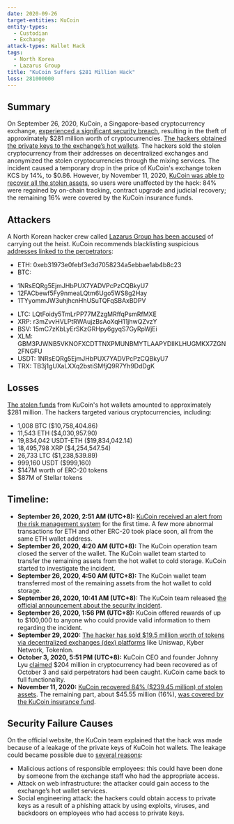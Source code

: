 ```yaml
---
date: 2020-09-26
target-entities: KuCoin
entity-types:
  - Custodian
  - Exchange
attack-types: Wallet Hack
tags:
  - North Korea
  - Lazarus Group
title: "KuCoin Suffers $281 Million Hack"
loss: 281000000
---
```


## Summary

On September 26, 2020, KuCoin, a Singapore-based cryptocurrency exchange, [experienced a significant security breach](https://www.kucoin.com/ru/news/en-kucoin-security-incident-update), resulting in the theft of approximately $281 million worth of cryptocurrencies. [The hackers obtained the private keys to the exchange’s hot wallets](https://www.coindesk.com/markets/2020/09/26/over-280m-drained-in-kucoin-crypto-exchange-hack/). The hackers sold the stolen cryptocurrency from their addresses on decentralized exchanges and anonymized the stolen cryptocurrencies through the mixing services. The incident caused a temporary drop in the price of KuCoin's exchange token KCS by 14%, to $0.86. However, by November 11, 2020, [KuCoin was able to recover all the stolen assets](https://cointelegraph.com/news/kucoin-ceo-says-insurance-covered-16-of-losses-from-285m-hack-in-2020), so users were unaffected by the hack: 84% were regained by on-chain tracking, contract upgrade and judicial recovery; the remaining 16% were covered by the KuCoin insurance funds.

## Attackers

A North Korean hacker crew called [Lazarus Group has been accused](https://www.forbes.com/sites/thomasbrewster/2021/02/09/north-korean-hackers-accused-of-biggest-cryptocurrency-theft-of-2020-their-heists-are-now-worth-175-billion/?sh=754242db5b0b) of carrying out the heist. KuCoin recommends blacklisting suspicious [addresses linked to the perpetrators](https://www.kucoin.com/ru/news/en-the-latest-updates-about-the-kucoin-security-incident):

- ETH: 0xeb31973e0febf3e3d7058234a5ebbae1ab4b8c23
- BTC:

* 1NRsEQRg5EjmJHbPUX7YADVPcPzCQBkyU7
* 12FACbewf5Fy9nmeaLQtm6Ugo5WS8g2Hay
* 1TYyommJW3uhjhcnHhUSuTQFqSBAxBDPV

- LTC: LQtFoidy5TmLrPP77MZzgMRffqPsmRfMXE
- XRP: r3mZvvHVLPtRWAujzBsAoXqH11jhwQZvzY
- BSV: 15mC7zKbLyErSKzGRHpy6gyqS7GyRpWjEi
- XLM: GBM3PJWNB5VKNOFXCDTTNXPMUNBMYTLAAPYDIIKLHUGMKX7ZGN2FNGFU
- USDT: 1NRsEQRg5EjmJHbPUX7YADVPcPzCQBkyU7
- TRX: TB3j1gUXaLXXq2bstiSMfjQ9R7Yh9DdDgK

## Losses

[The stolen funds](https://blog.chainalysis.com/reports/kucoin-hack-2020-defi-uniswap/) from KuCoin's hot wallets amounted to approximately $281 million. The hackers targeted various cryptocurrencies, including:

- 1,008 BTC ($10,758,404.86)
- 11,543 ETH ($4,030,957.90)
- 19,834,042 USDT-ETH ($19,834,042.14)
- 18,495,798 XRP ($4,254,547.54)
- 26,733 LTC ($1,238,539.89)
- 999,160 USDT ($999,160)
- $147M worth of ERC-20 tokens
- $87M of Stellar tokens

## Timeline:

- **September 26, 2020, 2:51 AM (UTC+8):** [KuCoin received an alert from the risk management system](https://www.kucoin.com/ru/news/en-kucoin-ceo-livestream-recap-latest-updates-about-security-incident) for the first time. A few more abnormal transactions for ETH and other ERC-20 took place soon, all from the same ETH wallet address.
- **September 26, 2020, 4:20 AM (UTC+8):** The KuCoin operation team closed the server of the wallet. The KuCoin wallet team started to transfer the remaining assets from the hot wallet to cold storage. KuCoin started to investigate the incident.
- **September 26, 2020, 4:50 AM (UTC+8):** The KuCoin wallet team transferred most of the remaining assets from the hot wallet to cold storage.
- **September 26, 2020, 10:41 AM (UTC+8):** The KuCoin team released [the official announcement about the security incident](https://www.kucoin.com/ru/news/en-kucoin-security-incident-update).
- **September 26, 2020, 1:56 PM (UTC+8):** KuCoin offered rewards of up to $100,000 to anyone who could provide valid information to them regarding the incident.
- **September 29, 2020:** [The hacker has sold $19.5 million worth of tokens via decentralized exchanges (dex) platforms](https://www.elliptic.co/blog/kucoin-thief-sells-out-millions-in-crypto-tokens-on-decentralized-exchanges) like Uniswap, Kyber Network, Tokenlon.
- **October 3, 2020, 5:51 PM (UTC+8):** KuCoin CEO and founder Johnny Lyu [claimed](https://twitter.com/lyu_johnny/status/1312359615091277824) $204 million in cryptocurrency had been recovered as of October 3 and said perpetrators had been caught. KuCoin came back to full functionality.
- **November 11, 2020:** [KuCoin recovered 84% ($239.45 million) of stolen assets](https://cointelegraph.com/news/kucoin-recovered-84-of-stolen-crypto-after-280m-hack-says-co-founder). The remaining part, about $45.55 million (16%), [was covered by the KuCoin insurance fund](https://www.kucoin.com/ru/news/en-a-letter-from-kucoin-ceo-2020-2021-and-beyond).

## Security Failure Causes

On the official website, the KuCoin team explained that the hack was made because of a leakage of the private keys of KuCoin hot wallets. The leakage could became possible due to [several reasons](https://hacken.io/insights/kucoin-september-2020-hack-hacken-research/):

- Malicious actions of responsible employees: this could have been done by someone from the exchange staff who had the appropriate access.
- Attack on web infrastructure: the attacker could gain access to the exchange’s hot wallet services.
- Social engineering attack: the hackers could obtain access to private keys as a result of a phishing attack by using exploits, viruses, and backdoors on employees who had access to private keys.
